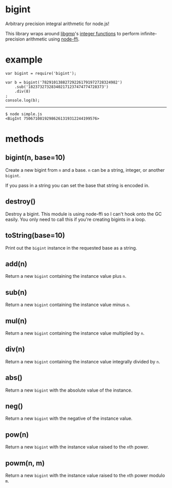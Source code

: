 bigint
======

Arbitrary precision integral arithmetic for node.js!

This library wraps around [libgmp](http://gmplib.org/)'s
[integer functions](http://gmplib.org/manual/Integer-Functions.html#Integer-Functions)
to perform infinite-precision arithmetic using
[node-ffi](https://github.com/rbranson/node-ffi).

example
=======

    var bigint = require('bigint');

    var b = bigint('782910138827292261791972728324982')
        .sub('182373273283402171237474774728373')
        .div(8)
    ;
    console.log(b);

***
    $ node simple.js
    <BigInt 75067108192986261319312244199576>

methods
=======

bigint(n, base=10)
------------------

Create a new bigint from `n` and a base. `n` can be a string, integer, or
another `bigint`.

If you pass in a string you can set the base that string is encoded in.

destroy()
---------

Destroy a bigint. This module is using node-ffi so I can't hook onto the
GC easily. You only need to call this if you're creating bigints in a loop.

toString(base=10)
-----------------

Print out the `bigint` instance in the requested base as a string.

add(n)
------

Return a new `bigint` containing the instance value plus `n`.

sub(n)
------

Return a new `bigint` containing the instance value minus `n`.

mul(n)
------

Return a new `bigint` containing the instance value multiplied by `n`.

div(n)
------

Return a new `bigint` containing the instance value integrally divided by `n`.

abs()
-----

Return a new `bigint` with the absolute value of the instance.

neg()
-----

Return a new `bigint` with the negative of the instance value.

pow(n)
------

Return a new `bigint` with the instance value raised to the `n`th power.

powm(n, m)
----------

Return a new `bigint` with the instance value raised to the `n`th power modulo
`m`.
